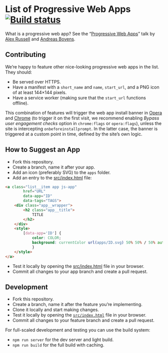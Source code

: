 # List of Progressive Web Apps [![Build status](https://travis-ci.org/pwarocks/pwa.rocks.svg)](https://travis-ci.org/pwarocks/pwa.rocks)

What is a progressive web app? See the “[Progressive Web Apps](https://youtu.be/MyQ8mtR9WxI)” talk by [Alex Russell](https://github.com/slightlyoff) and [Andreas Bovens](https://github.com/andreasbovens).

## Contributing

We’re happy to feature other nice-looking progressive web apps in the list. They should:

- Be served over HTTPS.
- Have a manifest with a `short_name` and `name`, `start_url`, and a PNG icon of at least 144×144 pixels.
- Have a service worker (making sure that the `start_url` functions offline).

This combination of features will trigger the web app install banner in [Opera](https://dev.opera.com/blog/web-app-install-banners/) and [Chrome](https://developers.google.com/web/updates/2015/03/increasing-engagement-with-app-install-banners-in-chrome-for-android) (to trigger it on the first visit, we recommend enabling _Bypass user engagement checks_ option in `chrome:flags` or `opera:flags`), unless the site is intercepting `onbeforeinstallprompt`. In the latter case, the banner is triggered at a custom point in time, defined by the site’s own logic.

## How to Suggest an App

- Fork this repository.
- Create a branch, name it after your app.
- Add an icon (preferably SVG) to the `apps` folder.
- Add an entry to the [src/index.html](src/index.html) file:

```html
<a class="list__item app js-app"
		href="URL"
		data-app="ID"
		data-tags="TAGS">
	<div class="app__wrapper">
		<h2 class="app__title">
			TITLE
		</h2>
	</div>
	<style>
		[data-app='ID'] {
			color: COLOR;
			background: currentColor url(apps/ID.svg) 50% 50% / 50% auto no-repeat;
			}
	</style>
</a>
```

- Test it locally by opening the [src/index.html](src/index.html) file in your browser.
- Commit all changes to your app branch and create a pull request.

## Development

- Fork this repository.
- Create a branch, name it after the feature you’re implementing.
- Clone it locally and start making changes.
- Test it locally by opening the [`src/index.html`](src/index.html) file in your browser.
- Commit all changes to your feature branch and create a pull request.

For full-scaled development and testing you can use the build system:

- `npm run server` for the dev server and light build.
- `npm run build` for the full build with caching.
